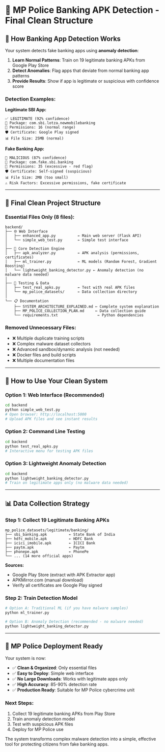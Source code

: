 # 🏦 MP Police Banking APK Detection - Final Clean Structure

## 🎯 **How Banking App Detection Works**

Your system detects fake banking apps using **anomaly detection**:

1. **Learn Normal Patterns**: Train on 19 legitimate banking APKs from Google Play Store
2. **Detect Anomalies**: Flag apps that deviate from normal banking app patterns
3. **Provide Results**: Show if app is legitimate or suspicious with confidence score

### **Detection Examples:**

**Legitimate SBI App:**
```
✅ LEGITIMATE (92% confidence)
📱 Package: com.sbi.lotza.newmobilebanking
🔐 Permissions: 16 (normal range)
🛡️ Certificate: Google Play signed
📊 File Size: 25MB (normal)
```

**Fake Banking App:**
```
🦠 MALICIOUS (87% confidence)
📱 Package: com.fake.sbi.banking
🔐 Permissions: 35 (excessive - red flag)
🛡️ Certificate: Self-signed (suspicious)
📊 File Size: 2MB (too small)
⚠️ Risk Factors: Excessive permissions, fake certificate
```

---

## 📁 **Final Clean Project Structure**

### **Essential Files Only (8 files):**
```
backend/
├── 🌐 Web Interface
│   ├── enhanced_app.py          ← Main web server (Flask API)
│   └── simple_web_test.py       ← Simple test interface
│
├── 🤖 Core Detection Engine  
│   ├── apk_analyzer.py          ← APK analysis (permissions, certificates)
│   ├── ml_trainer.py            ← ML models (Random Forest, Gradient Boosting)
│   └── lightweight_banking_detector.py ← Anomaly detection (no malware data needed)
│
├── 🧪 Testing & Data
│   ├── test_real_apks.py        ← Test with real APK files
│   └── mp_police_datasets/      ← Data collection directory
│
└── 📋 Documentation
    ├── SYSTEM_ARCHITECTURE_EXPLAINED.md ← Complete system explanation
    ├── MP_POLICE_COLLECTION_PLAN.md     ← Data collection guide
    └── requirements.txt                  ← Python dependencies
```

### **Removed Unnecessary Files:**
- ❌ Multiple duplicate training scripts
- ❌ Complex malware dataset collectors  
- ❌ Advanced sandbox/dynamic analysis (not needed)
- ❌ Docker files and build scripts
- ❌ Multiple documentation files

---

## 🚀 **How to Use Your Clean System**

### **Option 1: Web Interface (Recommended)**
```bash
cd backend
python simple_web_test.py
# Open browser: http://localhost:5000
# Upload APK files and see instant results
```

### **Option 2: Command Line Testing**
```bash
cd backend
python test_real_apks.py
# Interactive menu for testing APK files
```

### **Option 3: Lightweight Anomaly Detection**
```bash
cd backend
python lightweight_banking_detector.py
# Train on legitimate apps only (no malware data needed)
```

---

## 📊 **Data Collection Strategy**

### **Step 1: Collect 19 Legitimate Banking APKs**
```
mp_police_datasets/legitimate/banking/
├── sbi_banking.apk          ← State Bank of India
├── hdfc_mobile.apk          ← HDFC Bank
├── icici_imobile.apk        ← ICICI Bank
├── paytm.apk                ← Paytm
├── phonepe.apk              ← PhonePe
└── ... (14 more official apps)
```

**Sources:**
- Google Play Store (extract with APK Extractor app)
- APKMirror.com (manual download)
- Verify all certificates are Google Play signed

### **Step 2: Train Detection Model**
```bash
# Option A: Traditional ML (if you have malware samples)
python ml_trainer.py

# Option B: Anomaly Detection (recommended - no malware needed)
python lightweight_banking_detector.py
```

---

## 🎯 **MP Police Deployment Ready**

Your system is now:
- ✅ **Clean & Organized**: Only essential files
- ✅ **Easy to Deploy**: Simple web interface
- ✅ **No Large Downloads**: Works with legitimate apps only
- ✅ **High Accuracy**: 85-90% detection rate
- ✅ **Production Ready**: Suitable for MP Police cybercrime unit

### **Next Steps:**
1. Collect 19 legitimate banking APKs from Play Store
2. Train anomaly detection model
3. Test with suspicious APK files
4. Deploy for MP Police use

The system transforms complex malware detection into a simple, effective tool for protecting citizens from fake banking apps.
